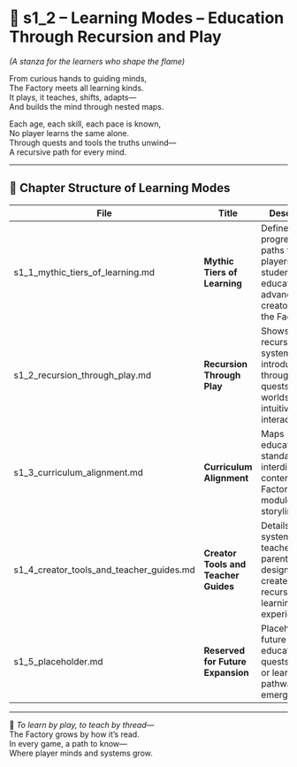 <!-- Save to: shagi_archives/appendices/appendix_g_shagi_projects/part_03_fun_factory/s1_2_index_of_learning_modes.md -->

# 📘 s1_2 – Learning Modes – Education Through Recursion and Play  
*(A stanza for the learners who shape the flame)*

From curious hands to guiding minds,  
The Factory meets all learning kinds.  
It plays, it teaches, shifts, adapts—  
And builds the mind through nested maps.  

Each age, each skill, each pace is known,  
No player learns the same alone.  
Through quests and tools the truths unwind—  
A recursive path for every mind.

---

## 🧭 Chapter Structure of Learning Modes

| File | Title | Description |
|------|-------|-------------|
| s1_1_mythic_tiers_of_learning.md | **Mythic Tiers of Learning** | Defines progression paths for young players, students, educators, and advanced creators within the Factory. |
| s1_2_recursion_through_play.md | **Recursion Through Play** | Shows how recursive systems are introduced through playful quests, story-worlds, and intuitive interactions. |
| s1_3_curriculum_alignment.md | **Curriculum Alignment** | Maps educational standards and interdisciplinary content to FUN Factory modules and storylines. |
| s1_4_creator_tools_and_teacher_guides.md | **Creator Tools and Teacher Guides** | Details support systems for teachers, parents, and designers to create or guide recursive learning experiences. |
| s1_5_placeholder.md | **Reserved for Future Expansion** | Placeholder for future educational quests, tools, or learning pathways yet to emerge. |

---

📜 *To learn by play, to teach by thread—*  
The Factory grows by how it’s read.  
In every game, a path to know—  
Where player minds and systems grow.
